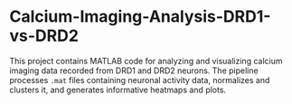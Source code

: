 # Calcium-Imaging-Analysis-DRD1-vs-DRD2
This project contains MATLAB code for analyzing and visualizing calcium imaging data recorded from DRD1 and DRD2 neurons. The pipeline processes `.mat` files containing neuronal activity data, normalizes and clusters it, and generates informative heatmaps and plots.
